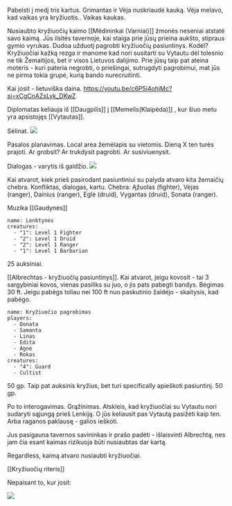 Pabelsti į medį tris kartus.
Grimantas ir Vėja nuskriaudė kauką.
Vėja melavo, kad vaikas yra kryžiuotis.. Vaikas kaukas.







Nusiaubto kryžiuočių kaimo [[Mẽdininkai (Varniai)]] žmonės neseniai atstatė savo kaimą. Jūs ilsitės tavernoje, kai staiga prie jūsų prieina aukšto, stipraus gymio vyrukas. Dudoa užduotį pagrobti kryžiuočių pasiuntinys. Kodėl? Kryžiuočiai kažką rezga ir manome kad nori susitarti su Vytautu dėl tolesnio ne tik Žemaitijos, bet ir visos Lietuvos dalijimo.
Prie jūsų taip pat ateina  moteris - kuri pateria negrobti, o priešingai, sutrugdyti pagrobimui, mat jūs ne pirma tokia grupė, kurią bando nurecruitinti.

Kai josit - lietuviška daina.
https://youtu.be/c6P5i4ohjMc?si=xCgCnAZsLyk_DKwZ

Diplomatas keliauja iš [[Daugpilis]] į [[Memelis(Klaipėda)]] , kur šiuo metu yra apsistojęs [[Vytautas]]. 

Sėlinat.
![](https://youtu.be/I2m1h0ALpY4?si=JebCTkbXlP96w77W)

Pasalos planavimas. Local area žemėlapis su vietomis. Dieną X ten turės prajoti.
Ar grobsit? Ar trukdysit pagrobti. Ar susiviuenysit.

Dialogas - varytis iš gaidžio.
![](https://youtu.be/a6qMW-6KZT0?si=7MRAE3W8a0XT2beO)

Kai atvarot, kiek prieš pasirodant pasiuntiniui su palyda atvaro kita žemaičių chebra. Konfliktas, dialogas, kartu. Chebra: Ąžuolas (fighter), Vėjas (ranger), Dainius (ranger), Eglė (druid), Vygantas (druid), Sonata (ranger).

Muzika [[Gaudynės]]

```encounter
name: Lenktynės
creatures:
  - "1": Level 1 Fighter
  - "2": Level 1 Druid
  - "2": Level 1 Ranger
  - "1": Level 1 Barbarian
```

25 auksiniai.

[[Albrechtas - kryžiuočių pasiuntinys]]. Kai atvarot, jeigu kovosit - tai 3 sargybiniai kovos, vienas pasiliks su juo, o jis pats pabegti bandys. Bėgimas 30 ft. Jeigu pabėgs toliau nei 100 ft nuo paskutinio žaidėjo - skaitysis, kad pabėgo.

```encounter
name: Kryžiuočio pagrobimas
players:
  - Donata
  - Samanta
  - Linas
  - Edita
  - Agnė
  - Rokas
creatures:
  - "4": Guard
  - Cultist
```

50 gp. Taip pat auksinis kryžius, bet turi specifically apieškoti pasiuntinį. 50 gp.

Po to interogavimas. Grąžinimas. Atskleis, kad kryžiuočiai su Vytautu nori sudaryti sąjungą prieš Lenkiją. O jūs keliausit pas Vytautą pasižėti kaip ten. Arba raganos paklausę - galios ieškoti.

Jus pasigauna tavernos savininkas ir prašo padėti - išlaisvinti Albrechtą, nes jam čia esant kaimas rizikuoja būti nusiaubtas dar kartą.


Regardless, kaimą atvaro nusiaubti kryžiuočiai.

[[Kryžiuočių riteris]]

Nepaisant to, kur josit:

![](https://youtu.be/Db9rmtV_A8Q?si=41f47x0nuQWua0yR)












